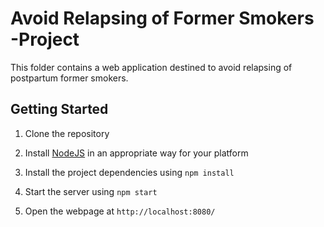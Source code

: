 # Avoid Relapsing of Former Smokers -Project

This folder contains a web application destined to avoid relapsing of postpartum former smokers.


## Getting Started

1. Clone the repository

2. Install [NodeJS](https://nodejs.org/en/) in an appropriate way for your platform

3. Install the project dependencies using `npm install`

4. Start the server using `npm start`

5. Open the webpage at `http://localhost:8080/`
